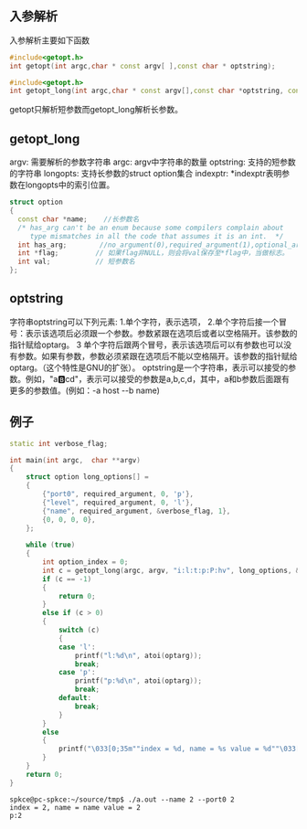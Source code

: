 
## 入参解析
入参解析主要如下函数

```c++
#include<getopt.h>
int getopt(int argc,char * const argv[ ],const char * optstring);
```

```c++
#include<getopt.h>
int getopt_long(int argc,char * const argv[],const char *optstring, const struct option *longopts,int *longindex)
```


getopt只解析短参数而getopt_long解析长参数。

## getopt_long
argv: 需要解析的参数字符串
argc: argv中字符串的数量
optstring: 支持的短参数的字符串
longopts: 支持长参数的struct option集合
indexptr: *indexptr表明参数在longopts中的索引位置。

```c++
struct option
{
  const char *name;    //长参数名
  /* has_arg can't be an enum because some compilers complain about
     type mismatches in all the code that assumes it is an int.  */
  int has_arg;        //no_argument(0),required_argument(1),optional_argument(2)
  int *flag;         // 如果flag非NULL，则会将val保存至*flag中，当做标志。
  int val;           // 短参数名
};
```

## optstring
字符串optstring可以下列元素:
1.单个字符，表示选项，
2.单个字符后接一个冒号：表示该选项后必须跟一个参数。参数紧跟在选项后或者以空格隔开。该参数的指针赋给optarg。
3 单个字符后跟两个冒号，表示该选项后可以有参数也可以没有参数。如果有参数，参数必须紧跟在选项后不能以空格隔开。该参数的指针赋给optarg。（这个特性是GNU的扩张）。
optstring是一个字符串，表示可以接受的参数。例如，"a:b:cd"，表示可以接受的参数是a,b,c,d，其中，a和b参数后面跟有更多的参数值。(例如：-a host --b name)


## 例子
```c++
static int verbose_flag;

int main(int argc,  char **argv)
{
	struct option long_options[] = 
	{
		{"port0", required_argument, 0, 'p'},
		{"level", required_argument, 0, 'l'},
		{"name", required_argument, &verbose_flag, 1},
		{0, 0, 0, 0},
	};
	
	while (true)
	{
		int option_index = 0;
		int c = getopt_long(argc, argv, "i:l:t:p:P:hv", long_options, &option_index);
		if (c == -1)
		{
			return 0;
		}
		else if (c > 0)
		{
			switch (c)
			{
			case 'l':
				printf("l:%d\n", atoi(optarg));
				break;
			case 'p':
				printf("p:%d\n", atoi(optarg));
				break;
			default:
				break;
			}
		}
		else
		{
			printf("\033[0;35m""index = %d, name = %s value = %d""\033[0m\n", option_index, long_options[option_index].name, atoi(optarg));
		}
	}
	return 0;
}

```

```shell
spkce@pc-spkce:~/source/tmp$ ./a.out --name 2 --port0 2
index = 2, name = name value = 2
p:2
```